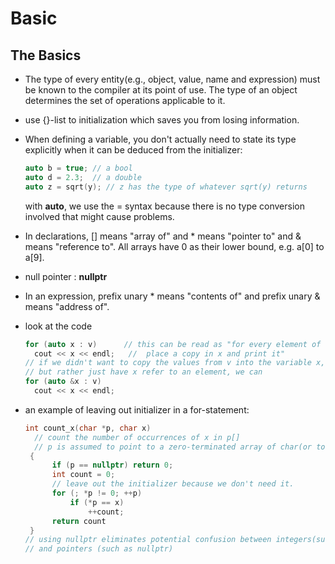 # Basic

## The Basics

+ The type of every entity(e.g., object, value, name and expression) must be known to the compiler at its point of use. The type of an object determines the set of operations applicable to it.

+ use {}-list to initialization which saves you from losing information.

+ When defining a variable, you don't actually need to state its type explicitly when it can be deduced from the initializer:

  ```cpp
  auto b = true; // a bool
  auto d = 2.3;  // a double
  auto z = sqrt(y); // z has the type of whatever sqrt(y) returns
  ```

  with **auto**, we use the = syntax because there is no type conversion involved that might cause problems.

+ In declarations, [] means "array of" and * means "pointer to" and & means "reference to". All arrays have 0 as their lower bound, e.g. a[0] to a[9].

+ null pointer : **nullptr**

+ In an expression, prefix unary * means "contents of" and prefix unary & means "address of".

+ look at the code 

  ```cpp
  for (auto x : v)      // this can be read as "for every element of v, from the first to the last,
  	cout << x << endl;   //  place a copy in x and print it"
  // if we didn't want to copy the values from v into the variable x, 
  // but rather just have x refer to an element, we can
  for (auto &x : v)
   	cout << x << endl;
  ```

+ an example of leaving out initializer in a for-statement:

  ```cpp
  int count_x(char *p, char x)
    // count the number of occurrences of x in p[]
    // p is assumed to point to a zero-terminated array of char(or to nothing)
   {
     	if (p == nullptr) return 0;
    	int count = 0;
    	// leave out the initializer because we don't need it.
    	for (; *p != 0; ++p)
        	if (*p == x)
            	++count;
    	return count
   }
  // using nullptr eliminates potential confusion between integers(such as 0 or NULL) 
  // and pointers (such as nullptr)
  ```

  ​


